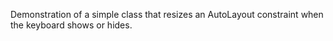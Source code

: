 Demonstration of a simple class that resizes an AutoLayout constraint when the keyboard shows or hides.

